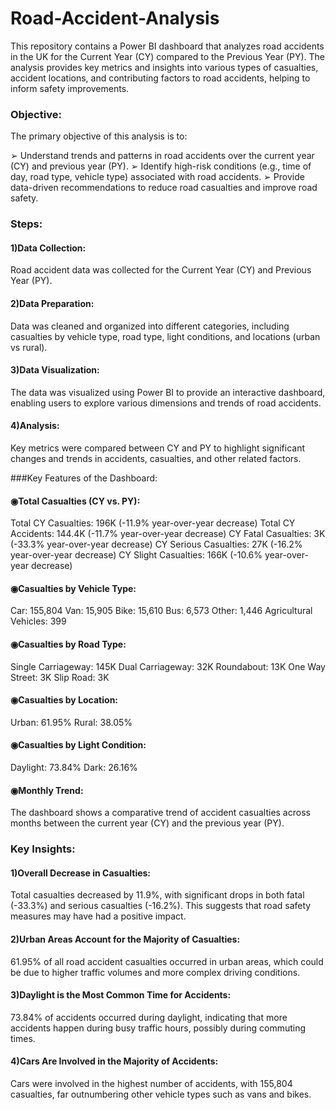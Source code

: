# Road-Accident-Analysis


This repository contains a Power BI dashboard that analyzes road accidents in the UK for the Current Year (CY) compared to the Previous Year (PY). The analysis provides key metrics and insights into various types of casualties, accident locations, and contributing factors to road accidents, helping to inform safety improvements.

### Objective:
The primary objective of this analysis is to:

➢ Understand trends and patterns in road accidents over the current year (CY) and previous year (PY).
➢ Identify high-risk conditions (e.g., time of day, road type, vehicle type) associated with road accidents.
➢ Provide data-driven recommendations to reduce road casualties and improve road safety.
### Steps:
#### 1)Data Collection:
Road accident data was collected for the Current Year (CY) and Previous Year (PY).

#### 2)Data Preparation:
Data was cleaned and organized into different categories, including casualties by vehicle type, road type, light conditions, and locations (urban vs rural).

#### 3)Data Visualization:
The data was visualized using Power BI to provide an interactive dashboard, enabling users to explore various dimensions and trends of road accidents.

#### 4)Analysis:
Key metrics were compared between CY and PY to highlight significant changes and trends in accidents, casualties, and other related factors.

###Key Features of the Dashboard:
#### ◉Total Casualties (CY vs. PY):

Total CY Casualties: 196K (-11.9% year-over-year decrease)
Total CY Accidents: 144.4K (-11.7% year-over-year decrease)
CY Fatal Casualties: 3K (-33.3% year-over-year decrease)
CY Serious Casualties: 27K (-16.2% year-over-year decrease)
CY Slight Casualties: 166K (-10.6% year-over-year decrease)
#### ◉Casualties by Vehicle Type:

Car: 155,804
Van: 15,905
Bike: 15,610
Bus: 6,573
Other: 1,446
Agricultural Vehicles: 399
#### ◉Casualties by Road Type:

Single Carriageway: 145K
Dual Carriageway: 32K
Roundabout: 13K
One Way Street: 3K
Slip Road: 3K
#### ◉Casualties by Location:

Urban: 61.95%
Rural: 38.05%
#### ◉Casualties by Light Condition:

Daylight: 73.84%
Dark: 26.16%
#### ◉Monthly Trend:
The dashboard shows a comparative trend of accident casualties across months between the current year (CY) and the previous year (PY).

### Key Insights:
#### 1)Overall Decrease in Casualties:
Total casualties decreased by 11.9%, with significant drops in both fatal (-33.3%) and serious casualties (-16.2%). This suggests that road safety measures may have had a positive impact.

#### 2)Urban Areas Account for the Majority of Casualties:
61.95% of all road accident casualties occurred in urban areas, which could be due to higher traffic volumes and more complex driving conditions.

#### 3)Daylight is the Most Common Time for Accidents:
73.84% of accidents occurred during daylight, indicating that more accidents happen during busy traffic hours, possibly during commuting times.

#### 4)Cars Are Involved in the Majority of Accidents:
Cars were involved in the highest number of accidents, with 155,804 casualties, far outnumbering other vehicle types such as vans and bikes.
